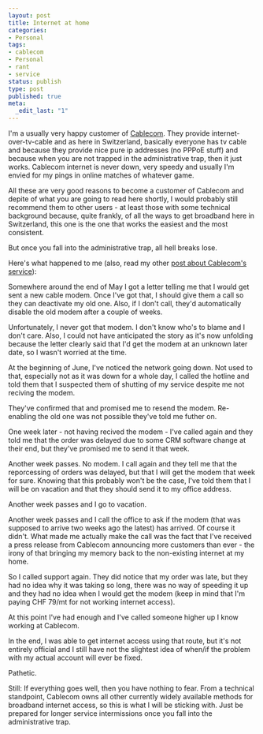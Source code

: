 ```yaml
---
layout: post
title: Internet at home
categories:
- Personal
tags:
- cablecom
- Personal
- rant
- service
status: publish
type: post
published: true
meta:
  _edit_last: "1"
---
```

I'm a usually very happy customer of <a href="http://www.cablecom.ch">Cablecom</a>. They provide internet-over-tv-cable and as here in Switzerland, basically everyone has tv cable and because they provide nice pure ip addresses (no PPPoE stuff) and because when you are not trapped in the administrative trap, then it just works. Cablecom internet is never down, very speedy and usually I'm envied for my pings in online matches of whatever game.

All these are very good reasons to become a customer of Cablecom and depite of what you are going to read here shortly, I would probably still recommend them to other users - at least those with some technical background because, quite frankly, of all the ways to get broadband here in Switzerland, this one is the one that works the easiest and the most consistent.

But once you fall into the administrative trap, all hell breaks lose.

Here's what happened to me (also, read my other <a href="/2006/11/living-without-internet-at-home/">post about Cablecom's service</a>):

Somewhere around the end of May I got a letter telling me that I would get sent a new cable modem. Once I've got that, I should give them a call so they can deactivate my old one. Also, if I don't call, they'd automatically disable the old modem after a couple of weeks.

Unfortunately, I never got that modem. I don't know who's to blame and I don't care. Also, I could not have anticipated the story as it's now unfolding because the letter clearly said that I'd get the modem at an unknown later date, so I wasn't worried at the time.

At the beginning of June, I've noticed the network going down. Not used to that, especially not as it was down for a whole day, I called the hotline and told them that I suspected them of shutting of my service despite me not reciving the modem.

They've confirmed that and promised me to resend the modem. Re-enabling the old one was not possible they've told me futher on.

One week later - not having recived the modem - I've called again and they told me that the order was delayed due to some CRM software change at their end, but they've promised me to send it that week.

Another week passes. No modem. I call again and they tell me that the reporcessing of orders was delayed, but that I will get the modem that week for sure. Knowing that this probably won't be the case, I've told them that I will be on vacation and that they should send it to my office address.

Another week passes and I go to vacation.

Another week passes and I call the office to ask if the modem (that was supposed to arrive two weeks ago the latest) has arrived. Of course it didn't. What made me actually make the call was the fact that I've received a press release from Cablecom announcing more customers than ever - the irony of that bringing my memory back to the non-existing internet at my home.

So I called support again. They did notice that my order was late, but they had no idea why it was taking so long, there was no way of speeding it up and they had no idea when I would get the modem (keep in mind that I'm paying CHF 79/mt for not working internet access).

At this point I've had enough and I've called someone higher up I know working at Cablecom.

In the end, I was able to get internet access using that route, but it's not entirely official and I still have not the slightest idea of when/if the problem with my actual account will ever be fixed.

Pathetic.

Still: If everything goes well, then you have nothing to fear. From a technical standpoint, Cablecom owns all other currently widely available methods for broadband internet access, so this is what I will be sticking with. Just be prepared for longer service intermissions once you fall into the administrative trap.
